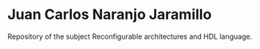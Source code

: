 # Juan Carlos Naranjo Jaramillo

Repository of the subject Reconfigurable architectures and HDL language.
